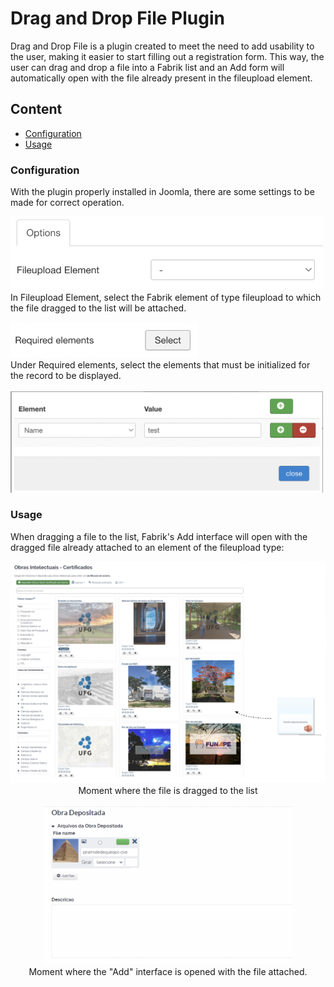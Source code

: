 # Drag and Drop File Plugin


Drag and Drop File is a plugin created to meet the need to add usability to the user, making it easier to start filling out a registration form. This way, the user can drag and drop a file into a Fabrik list and an Add form will automatically open with the file already present in the fileupload element.


## Content

- [Configuration](#configuration)
- [Usage](#usage)


### Configuration

With the plugin properly installed in Joomla, there are some settings to be made for correct operation.

<img src="./.github/01.png" alt="Element" width=500/><br>
In Fileupload Element, select the Fabrik element of type fileupload to which the file dragged to the list will be attached.

<img src="./.github/02.png" alt="Element" width=300/><br>
Under Required elements, select the elements that must be initialized for the record to be displayed.<br><br>
<img src="./.github/03.png" alt="Element" width=500/><br>

### Usage

When dragging a file to the list, Fabrik's Add interface will open with the dragged file already attached to an element of the fileupload type:

<div align="center">
  <img src="./.github/04.png" alt="Element" width=600/><br>
  Moment where the file is dragged to the list
</div><br>

<div align="center">
  <img src="./.github/05.png" alt="Element" width=400/><br>
  Moment where the "Add" interface is opened with the file attached.
</div>
